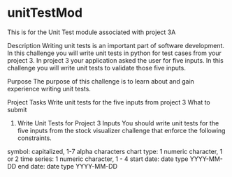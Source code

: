 # unitTestMod
This is for the Unit Test module associated with project 3A


Description
Writing unit tests is an important part of software development. In this challenge you will write unit tests in python for test cases from your project 3. In project 3 your application asked the user for five inputs. In this challenge you will write unit tests to validate those five inputs.

Purpose
The purpose of this challenge is to learn about and gain experience writing unit tests.

Project Tasks
Write unit tests for the five inputs from project 3
What to submit
1. Write Unit Tests for Project 3 Inputs
You should write unit tests for the five inputs from the stock visualizer challenge that enforce the following constraints.

symbol: capitalized, 1-7 alpha characters
chart type: 1 numeric character, 1 or 2
time series: 1 numeric character, 1 - 4
start date: date type YYYY-MM-DD
end date: date type YYYY-MM-DD
